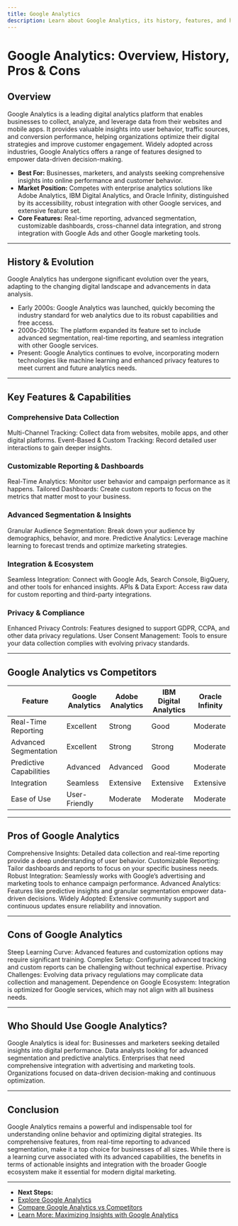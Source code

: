 ```yaml
---
title: Google Analytics
description: Learn about Google Analytics, its history, features, and how it compares to other digital analytics platforms.
---
```


# Google Analytics: Overview, History, Pros & Cons

## Overview  
Google Analytics is a leading digital analytics platform that enables businesses to collect, analyze, and leverage data from their websites and mobile apps. It provides valuable insights into user behavior, traffic sources, and conversion performance, helping organizations optimize their digital strategies and improve customer engagement. Widely adopted across industries, Google Analytics offers a range of features designed to empower data-driven decision-making.
- **Best For:** Businesses, marketers, and analysts seeking comprehensive insights into online performance and customer behavior.  
- **Market Position:** Competes with enterprise analytics solutions like Adobe Analytics, IBM Digital Analytics, and Oracle Infinity, distinguished by its accessibility, robust integration with other Google services, and extensive feature set.  
- **Core Features:** Real-time reporting, advanced segmentation, customizable dashboards, cross-channel data integration, and strong integration with Google Ads and other Google marketing tools.

---

## History & Evolution  
Google Analytics has undergone significant evolution over the years, adapting to the changing digital landscape and advancements in data analysis.

- Early 2000s: Google Analytics was launched, quickly becoming the industry standard for web analytics due to its robust capabilities and free access.
- 2000s-2010s: The platform expanded its feature set to include advanced segmentation, real-time reporting, and seamless integration with other Google services.
- Present: Google Analytics continues to evolve, incorporating modern technologies like machine learning and enhanced privacy features to meet current and future analytics needs.

---

## Key Features & Capabilities

### Comprehensive Data Collection
 Multi-Channel Tracking: Collect data from websites, mobile apps, and other digital platforms.
 Event-Based & Custom Tracking: Record detailed user interactions to gain deeper insights.

### Customizable Reporting & Dashboards
 Real-Time Analytics: Monitor user behavior and campaign performance as it happens.
 Tailored Dashboards: Create custom reports to focus on the metrics that matter most to your business.

### Advanced Segmentation & Insights
 Granular Audience Segmentation: Break down your audience by demographics, behavior, and more.
 Predictive Analytics: Leverage machine learning to forecast trends and optimize marketing strategies.

### Integration & Ecosystem
 Seamless Integration: Connect with Google Ads, Search Console, BigQuery, and other tools for enhanced insights.
 APIs & Data Export: Access raw data for custom reporting and third-party integrations.

### Privacy & Compliance
 Enhanced Privacy Controls: Features designed to support GDPR, CCPA, and other data privacy regulations.
 User Consent Management: Tools to ensure your data collection complies with evolving privacy standards.

---

## Google Analytics vs Competitors

| Feature                   | Google Analytics  | Adobe Analytics  | IBM Digital Analytics | Oracle Infinity    |
|---------------------------|-------------------|------------------|-----------------------|--------------------|
| Real-Time Reporting   |  Excellent      |  Strong        |  Good               |  Moderate        |
| Advanced Segmentation |  Excellent      |  Strong        |  Strong             |  Moderate         |
| Predictive Capabilities|  Advanced       |  Advanced      |  Good               |  Moderate         |
| Integration           |  Seamless       |  Extensive     |  Extensive          |  Extensive       |
| Ease of Use           |  User-Friendly  |  Moderate      |  Moderate           |  Moderate        |

---

## Pros of Google Analytics
 Comprehensive Insights: Detailed data collection and real-time reporting provide a deep understanding of user behavior.
 Customizable Reporting: Tailor dashboards and reports to focus on your specific business needs.
 Robust Integration: Seamlessly works with Google’s advertising and marketing tools to enhance campaign performance.
 Advanced Analytics: Features like predictive insights and granular segmentation empower data-driven decisions.
 Widely Adopted: Extensive community support and continuous updates ensure reliability and innovation.

---

## Cons of Google Analytics
 Steep Learning Curve: Advanced features and customization options may require significant training.
 Complex Setup: Configuring advanced tracking and custom reports can be challenging without technical expertise.
 Privacy Challenges: Evolving data privacy regulations may complicate data collection and management.
 Dependence on Google Ecosystem: Integration is optimized for Google services, which may not align with all business needs.

---

## Who Should Use Google Analytics?
Google Analytics is ideal for:
 Businesses and marketers seeking detailed insights into digital performance.
 Data analysts looking for advanced segmentation and predictive analytics.
 Enterprises that need comprehensive integration with advertising and marketing tools.
 Organizations focused on data-driven decision-making and continuous optimization.

---

## Conclusion
Google Analytics remains a powerful and indispensable tool for understanding online behavior and optimizing digital strategies. Its comprehensive features, from real-time reporting to advanced segmentation, make it a top choice for businesses of all sizes. While there is a learning curve associated with its advanced capabilities, the benefits in terms of actionable insights and integration with the broader Google ecosystem make it essential for modern digital marketing.

---
- **Next Steps:**
- [Explore Google Analytics](https://marketingplatform.google.com/about/analytics/)  
- [Compare Google Analytics vs Competitors](#)  
- [Learn More: Maximizing Insights with Google Analytics](#)
